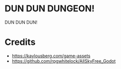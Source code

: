 # DUN DUN DUNGEON!

DUN DUN DUN!

# Credits

* https://kaylousberg.com/game-assets
* https://github.com/rpgwhitelock/AllSkyFree_Godot